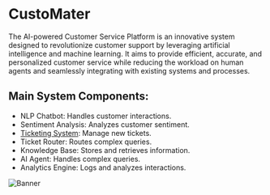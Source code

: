 # CustoMater
The AI-powered Customer Service Platform is an innovative system designed to revolutionize customer support by leveraging artificial intelligence and machine learning. It aims to provide efficient, accurate, and personalized customer service while reducing the workload on human agents and seamlessly integrating with existing systems and processes.

## Main System Components:
- NLP Chatbot: Handles customer interactions.
- Sentiment Analysis: Analyzes customer sentiment.
- [Ticketing System]([url](https://github.com/customater/ticketing/)): Manage new tickets.
- Ticket Router: Routes complex queries.
- Knowledge Base: Stores and retrieves information.
- AI Agent: Handles complex queries.
- Analytics Engine: Logs and analyzes interactions.

![Banner](../diagram/System-Context.png)
